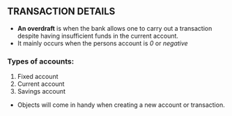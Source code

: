 ## TRANSACTION DETAILS

- **An overdraft** is when the bank allows one to carry out a transaction despite having insufficient funds in the current account.
- It mainly occurs when the persons account is *0* or *negative*

### **Types of accounts**:
1. Fixed account
2. Current account
3. Savings account

- Objects will come in handy when creating a new account or transaction.
